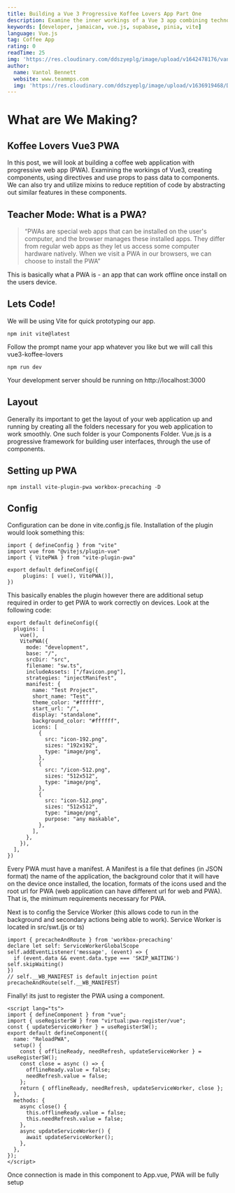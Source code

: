 ```yaml
---
title: Building a Vue 3 Progressive Koffee Lovers App Part One
description: Examine the inner workings of a Vue 3 app combining technologies like Supabase, Pinia to complete this code.
keywords: [developer, jamaican, vue.js, supabase, pinia, vite]
language: Vue.js
tag: Coffee App
rating: 0
readTime: 25
img: 'https://res.cloudinary.com/ddszyeplg/image/upload/v1642478176/vantol/Screenshot_2021-07-29_at_11.07.21_PM_mepvjg.png'
author:
  name: Vantol Bennett
  website: www.teammps.com
  img: 'https://res.cloudinary.com/ddszyeplg/image/upload/v1636919468/DSC_0988_zsfhgy.jpg'
---
```


# What are We Making?


## Koffee Lovers Vue3 PWA


In this post, we will look at building a coffee web application with progressive web app (PWA). Examining the workings of Vue3, creating components, using directives and use props to pass data to components.  We can also try and utilize mixins to reduce reptition of code by abstracting out similar features in these components. 


## Teacher Mode: What is a PWA?


> “PWAs are special web apps that can be installed on the user's computer, and the browser manages these installed apps. They differ from regular web apps as they let us access some computer hardware natively. When we visit a PWA in our browsers, we can choose to install the PWA”

This is basically what a PWA is - an app that can work offline once install on the users device.


## Lets Code!


We will be using Vite for quick prototyping our app. 


```
npm init vite@latest
```

Follow the prompt name your app whatever you like but we will call this vue3-koffee-lovers 

```
npm run dev
```

Your development server should be running on http://localhost:3000

## Layout 

Generally its important to get the layout of your web application up and running by creating all the folders necessary for you web application to work smoothly. One such folder is your Components Folder. Vue.js is a progressive framework for building user interfaces, through the use of components. 

## Setting up PWA 

```
npm install vite-plugin-pwa workbox-precaching -D
```

## Config


Configuration can be done in vite.config.js file. Installation of the plugin would look something this: 

```
import { defineConfig } from "vite"
import vue from "@vitejs/plugin-vue"
import { VitePWA } from "vite-plugin-pwa"

export default defineConfig({
     plugins: [ vue(), VitePWA()],
})

```
This basically enables the plugin however there are additional setup required in order to get PWA to work correctly on devices. Look at the following code: 

```// https://vitejs.dev/config/
export default defineConfig({
  plugins: [
    vue(),
    VitePWA({
      mode: "development",
      base: "/",
      srcDir: "src",
      filename: "sw.ts",
      includeAssets: ["/favicon.png"],
      strategies: "injectManifest",
      manifest: {
        name: "Test Project",
        short_name: "Test",
        theme_color: "#ffffff",
        start_url: "/",
        display: "standalone",
        background_color: "#ffffff",
        icons: [
          {
            src: "icon-192.png",
            sizes: "192x192",
            type: "image/png",
          },
          {
            src: "/icon-512.png",
            sizes: "512x512",
            type: "image/png",
          },
          {
            src: "icon-512.png",
            sizes: "512x512",
            type: "image/png",
            purpose: "any maskable",
          },
        ],
      },
    }),
  ],
})

```
Every PWA must have a manifest. A Manifest is a file that defines (in JSON format) the name of the application, the background color that it will have on the device once installed, the location, formats of the icons used and the root url for PWA (web application can have different url for web and PWA). That is, the minimum requirements necessary for PWA.

Next is to config the Service Worker (this allows code to run in the background and secondary actions being able to work). Service Worker is located in src/swt.(js or ts)

```
import { precacheAndRoute } from 'workbox-precaching'
declare let self: ServiceWorkerGlobalScope
self.addEventListener('message', (event) => {
  if (event.data && event.data.type === 'SKIP_WAITING') self.skipWaiting()
})
// self.__WB_MANIFEST is default injection point
precacheAndRoute(self.__WB_MANIFEST)
```

Finally! its just to register the PWA using a component. 

```
<script lang="ts">
import { defineComponent } from "vue";
import { useRegisterSW } from "virtual:pwa-register/vue";
const { updateServiceWorker } = useRegisterSW();
export default defineComponent({
  name: "ReloadPWA",
  setup() {
    const { offlineReady, needRefresh, updateServiceWorker } = useRegisterSW();
    const close = async () => {
      offlineReady.value = false;
      needRefresh.value = false;
    };
    return { offlineReady, needRefresh, updateServiceWorker, close };
  },
  methods: {
    async close() {
      this.offlineReady.value = false;
      this.needRefresh.value = false;
    },
    async updateServiceWorker() {
      await updateServiceWorker();
    },
  },
});
</script>
```

Once connection is made in this component to App.vue, PWA will be fully setup
